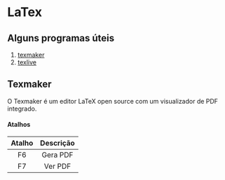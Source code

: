 # LaTex

## Alguns programas úteis

1. [texmaker](www.xm1math.net/texmaker/)
1. [texlive](www.tug.org/texlive/)

## Texmaker

O Texmaker é um editor LaTeX open source com um visualizador de PDF integrado.

#### Atalhos

| Atalho | Descrição |
| :---: | :---: |
| F6 | Gera PDF |
| F7 | Ver PDF  |